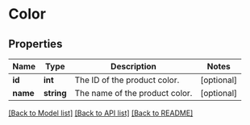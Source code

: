 # Color

## Properties
Name | Type | Description | Notes
------------ | ------------- | ------------- | -------------
**id** | **int** | The ID of the product color. | [optional] 
**name** | **string** | The name of the product color. | [optional] 

[[Back to Model list]](../README.md#documentation-for-models) [[Back to API list]](../README.md#documentation-for-api-endpoints) [[Back to README]](../README.md)



